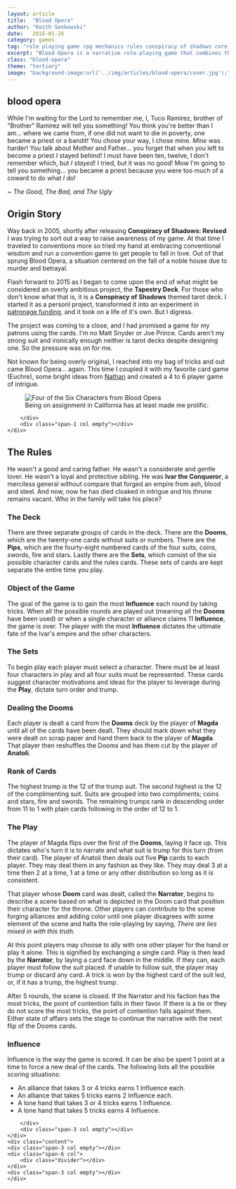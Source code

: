 ```yaml
---
layout: article
title:  "Blood Opera"
author: "Keith Senkowski"
date:   2016-01-26 
category: games
tag: "role playing game rpg mechanics rules conspiracy of shadows core basics rules traits talents futhark"
excerpt: "Blood Opera is a narrative role-playing game that combines the tarot card deck I created with the rules of Euchre."
class: "blood-opera"
theme: "tertiary"
image: "background-image:url('../img/articles/blood-opera/cover.jpg');"
---
```

<section class="header" style="{{page.image}}">
	<div class="content">
	<aside class="span-3 col empty"></aside>
	<div class="span-6 col">
		<h1>blood opera</h1>
		<p>While I'm waiting for the Lord to remember me, I, Tuco Ramirez, brother of "Brother" Ramirez will tell you something! You think you're better than I am... where we came from, if one did not want to die in poverty, one became a priest or a bandit! You chose your way, I chose mine. <em>Mine</em> was harder! You talk about Mother and Father... you forget that when you left to become a priest <em>I</em> stayed behind! I must have been ten, twelve, I don't remember which, but <em>I stayed</em>! I tried, but it was no good! Mow I'm going to tell you something... you became a priest because you were too much of a coward to do what <em>I</em> do!</p>
		<p class="text-right"><em>~ The Good, The Bad, and The Ugly</em></p>
	</div>
	<aside class="span-3 col empty"></aside>	
	</div>
</section>
<section class="continued review">
	<div class="content">
		<div class="span-3 col empty"></div>
		<div class="span-6 col">
			<h2>Origin Story</h2>
			<p>Way back in 2005, shortly after releasing <strong>Conspiracy of Shadows: Revised</strong> I was trying to sort out a way to raise awareness of my game. At that time I traveled to conventions more so tried my hand at embracing conventional wisdom and run a convention game to get people to fall in love. Out of that sprung Blood Opera, a situation centered on the fall of a noble house due to murder and betrayal.</p>
			<p>Flash forward to 2015 as I began to come upon the end of what might be considered an overly ambitious project, the <strong>Tapestry Deck</strong>. For those who don't know what that is, it is a <strong>Conspiracy of Shadows</strong> themed tarot deck. I started it as a personl project, transformed it into an experiment in <a href="https://www.patreon.com/keithsenkowski" target="_blank">patronage funding</a>, and it took on a life of it's own. But I digress.</p>
			<p>The project was coming to a close, and I had promised a game for my patrons using the cards. I'm no Matt Snyder or Joe Prince. Cards aren't my strong suit and ironically enough neither is tarot decks despite designing one. So the pressure was on for me.</p>
			<p>Not known for being overly original, I reached into my bag of tricks and out came Blood Opera... again. This time I coupled it with my favorite card game (Euchre), some bright ideas from <a href="http://ndpdesign.com/online-store/microgames-print" target="_blank">Nathan</a> and created a 4 to 6 player game of intrigue.</p> 
		</div>
		<div class="span-3 col empty"></div>
	</div>
	<div class="content">
	<div class="span-3 col empty"></div>
	<div class="span-6 col">
	</div>
	<div class="span-3 col empty"></div>	
	</div>
	<div class="content">
		<div class="span-1 col empty"></div>
		<div class="span-10 col">
			<figure>
				<img src="{{ site.baseurl }}/img/loading.gif" data-src="{{ site.baseurl }}/img/articles/blood-opera/card-design.jpg" alt="Four of the Six Characters from Blood Opera"/>
				<figcaption>Being on assignment in California has at least made me prolific.</figcaption>
			</figure>
			
		</div>
		<div class="span-1 col empty"></div>
	</div>
</section>
<section class="continued review">
	<div class="content">
		<div class="span-3 col empty"></div>
		<div class="span-6 col">
			<h2>The Rules</h2>
			<p>He wasn't a good and caring father. He wasn't a considerate and gentle lover. He wasn't a loyal and protective sibling. He was <strong>Ivar the Conqueror</strong>, a merciless general without compare that forged an empire from ash, blood and steel. And now, now he has died cloaked in intrigue and his throne remains vacant. Who in the family will take his place?</p>
			<h3>The Deck</h3>
			<p>There are three separate groups of cards in the deck. There are the <strong>Dooms</strong>, which are the twenty-one cards without suits or numbers. There are the <strong>Pips</strong>, which are the fourty-eight numbered cards of the four suits, coins, swords, fire and stars. Lastly there are the <strong>Sets</strong>, which consist of the six possible character cards and the rules cards. These sets of cards are kept separate the entire time you play.</p>
			<h3>Object of the Game</h3>
			<p>The goal of the game is to gain the most <strong>Influence</strong> each round by taking tricks. When all the possible rounds are played out (meaning all the <strong>Dooms</strong> have been used) or when a single character or alliance claims 11 <strong>Influence</strong>, the game is over. The player with the most <strong>Influence</strong> dictates the ultimate fate of the Ivar's empire and the other characters.</p>
			<h3>The Sets</h3>
			<p>To begin play each player must select a character. There must be at least four characters in play and all four suits must be represented. These cards suggest character motivations and ideas for the player to leverage during the <strong>Play</strong>, dictate turn order and trump.</p>
			<h3>Dealing the Dooms</h3>
			<p>Each player is dealt a card from the <strong>Dooms</strong> deck by the player of <strong>Magda</strong> until all of the cards have been dealt. They should mark down what they were dealt on scrap paper and hand them back to the player of <strong>Magda</strong>. That player then reshuffles the Dooms and has them cut by the player of <strong>Anatoli</strong>.</p>
			<h3>Rank of Cards</h3>
			<p>The highest trump is the 12 of the trump suit. The second highest is the 12 of the complimenting suit. Suits are grouped into two compliments; coins and stars, fire and swords. The remaining trumps rank in descending order from 11 to 1 with plain cards following in the order of 12 to 1.</p>
			<h3>The Play</h3>
			<p>The player of Magda flips over the first of the <strong>Dooms</strong>, laying it face up. This dictates who's turn it is to narrate and what suit is trump for this turn (from their card). The player of Anatoli then deals out five <strong>Pip</strong> cards to each player. They may deal them in any fashion as they like. They may deal 3 at a time then 2 at a time, 1 at a time or any other distribution so long as it is consistent.</p>
			<p>That player whose <strong>Doom</strong> card was dealt, called the <strong>Narrator</strong>, begins to describe a scene based on what is depicted in the Doom card that position their character for the throne. Other players can contribute to the scene forging alliances and adding color until one player disagrees with some element of the scene and halts the role-playing by saying, <em>There are lies mixed in with this truth.</em></p>
			<p>At this point players may choose to ally with one other player for the hand or play it alone. This is signified by exchanging a single card. Play is then lead by the <strong>Narrator</strong>, by laying a card face down in the middle. If they can, each player must follow the suit placed. If unable to follow suit, the player may trump or discard any card. A trick is won by the highest card of the suit led, or, if it has a trump, the highest trump.</p>
			<p>After 5 rounds, the scene is closed. If the Narrator and his faction has the most tricks, the point of contention falls in their favor. If there is a tie or they do not score the most tricks, the point of contention falls against them. Either state of affairs sets the stage to continue the narrative with the next flip of the Dooms cards.</p>
			<h3>Influence</h3>
			<p>Influence is the way the game is scored. It can be also be spent 1 point at a time to force a new deal of the cards. The following lists all the possible scoring situations:</p>
			<ul class="unstyled spaced-list">
				<li>An alliance that takes 3 or 4 tricks earns 1 Influence each.</li>
				<li>An alliance that takes 5 tricks earns 2 Influence each.</li>
				<li>A lone hand that takes 3 or 4 tricks earns 1 Influence.</li>
				<li>A lone hand that takes 5 tricks earns 4 Influence.</li>
			</ul>

		</div>
		<div class="span-3 col empty"></div>
	</div>
	<div class="content">
	<div class="span-3 col empty"></div>
	<div class="span-6 col">
		<div class="divider"></div>	
	</div>
	<div class="span-3 col empty"></div>	
	</div>
</section>
